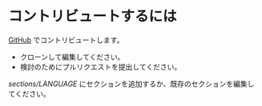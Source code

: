 # コントリビュートするには #

[GitHub](https://github.com/binarygenius/phpthewrongway) でコントリビュートします。

 * クローンして編集してください。
 * 検討のためにプルリクエストを提出してください。

_sections/LANGUAGE_ にセクションを追加するか、既存のセクションを編集してください。

